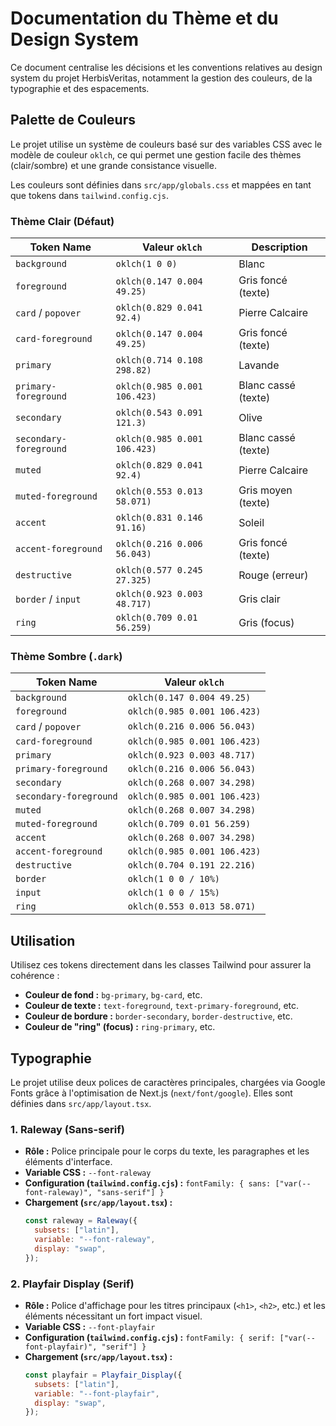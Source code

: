 # Documentation du Thème et du Design System

Ce document centralise les décisions et les conventions relatives au design system du projet HerbisVeritas, notamment la gestion des couleurs, de la typographie et des espacements.

## Palette de Couleurs

Le projet utilise un système de couleurs basé sur des variables CSS avec le modèle de couleur `oklch`, ce qui permet une gestion facile des thèmes (clair/sombre) et une grande consistance visuelle.

Les couleurs sont définies dans `src/app/globals.css` et mappées en tant que tokens dans `tailwind.config.cjs`.

### Thème Clair (Défaut)

| Token Name             | Valeur `oklch`               | Description         |
| ---------------------- | ---------------------------- | ------------------- |
| `background`           | `oklch(1 0 0)`               | Blanc               |
| `foreground`           | `oklch(0.147 0.004 49.25)`   | Gris foncé (texte)  |
| `card` / `popover`     | `oklch(0.829 0.041 92.4)`    | Pierre Calcaire     |
| `card-foreground`      | `oklch(0.147 0.004 49.25)`   | Gris foncé (texte)  |
| `primary`              | `oklch(0.714 0.108 298.82)`  | Lavande             |
| `primary-foreground`   | `oklch(0.985 0.001 106.423)` | Blanc cassé (texte) |
| `secondary`            | `oklch(0.543 0.091 121.3)`   | Olive               |
| `secondary-foreground` | `oklch(0.985 0.001 106.423)` | Blanc cassé (texte) |
| `muted`                | `oklch(0.829 0.041 92.4)`    | Pierre Calcaire     |
| `muted-foreground`     | `oklch(0.553 0.013 58.071)`  | Gris moyen (texte)  |
| `accent`               | `oklch(0.831 0.146 91.16)`   | Soleil              |
| `accent-foreground`    | `oklch(0.216 0.006 56.043)`  | Gris foncé (texte)  |
| `destructive`          | `oklch(0.577 0.245 27.325)`  | Rouge (erreur)      |
| `border` / `input`     | `oklch(0.923 0.003 48.717)`  | Gris clair          |
| `ring`                 | `oklch(0.709 0.01 56.259)`   | Gris (focus)        |

### Thème Sombre (`.dark`)

| Token Name             | Valeur `oklch`               |
| ---------------------- | ---------------------------- |
| `background`           | `oklch(0.147 0.004 49.25)`   |
| `foreground`           | `oklch(0.985 0.001 106.423)` |
| `card` / `popover`     | `oklch(0.216 0.006 56.043)`  |
| `card-foreground`      | `oklch(0.985 0.001 106.423)` |
| `primary`              | `oklch(0.923 0.003 48.717)`  |
| `primary-foreground`   | `oklch(0.216 0.006 56.043)`  |
| `secondary`            | `oklch(0.268 0.007 34.298)`  |
| `secondary-foreground` | `oklch(0.985 0.001 106.423)` |
| `muted`                | `oklch(0.268 0.007 34.298)`  |
| `muted-foreground`     | `oklch(0.709 0.01 56.259)`   |
| `accent`               | `oklch(0.268 0.007 34.298)`  |
| `accent-foreground`    | `oklch(0.985 0.001 106.423)` |
| `destructive`          | `oklch(0.704 0.191 22.216)`  |
| `border`               | `oklch(1 0 0 / 10%)`         |
| `input`                | `oklch(1 0 0 / 15%)`         |
| `ring`                 | `oklch(0.553 0.013 58.071)`  |

## Utilisation

Utilisez ces tokens directement dans les classes Tailwind pour assurer la cohérence :

- **Couleur de fond :** `bg-primary`, `bg-card`, etc.
- **Couleur de texte :** `text-foreground`, `text-primary-foreground`, etc.
- **Couleur de bordure :** `border-secondary`, `border-destructive`, etc.
- **Couleur de "ring" (focus) :** `ring-primary`, etc.

## Typographie

Le projet utilise deux polices de caractères principales, chargées via Google Fonts grâce à l'optimisation de Next.js (`next/font/google`). Elles sont définies dans `src/app/layout.tsx`.

### 1. Raleway (Sans-serif)

- **Rôle :** Police principale pour le corps du texte, les paragraphes et les éléments d'interface.
- **Variable CSS :** `--font-raleway`
- **Configuration (`tailwind.config.cjs`) :** `fontFamily: { sans: ["var(--font-raleway)", "sans-serif"] }`
- **Chargement (`src/app/layout.tsx`) :**
  ```javascript
  const raleway = Raleway({
    subsets: ["latin"],
    variable: "--font-raleway",
    display: "swap",
  });
  ```

### 2. Playfair Display (Serif)

- **Rôle :** Police d'affichage pour les titres principaux (`<h1>`, `<h2>`, etc.) et les éléments nécessitant un fort impact visuel.
- **Variable CSS :** `--font-playfair`
- **Configuration (`tailwind.config.cjs`) :** `fontFamily: { serif: ["var(--font-playfair)", "serif"] }`
- **Chargement (`src/app/layout.tsx`) :**
  ```javascript
  const playfair = Playfair_Display({
    subsets: ["latin"],
    variable: "--font-playfair",
    display: "swap",
  });
  ```
